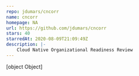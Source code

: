 ```yaml
---
repo: jdumars/cncorr
name: cncorr
homepage: NA
url: https://github.com/jdumars/cncorr
stars: 40
starredAt: 2020-08-09T21:09:49Z
description: |-
    Cloud Native Organizational Readiness Review
---
```


[object Object]
